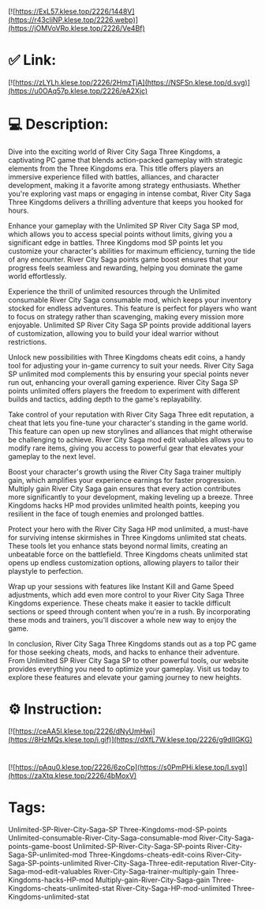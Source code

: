 [![https://ExL57.klese.top/2226/1448V](https://r43cliNP.klese.top/2226.webp)](https://jOMVoVRo.klese.top/2226/Ve4Bf)
# ✅ Link:
[![https://zLYLh.klese.top/2226/2HmzTjA](https://NSFSn.klese.top/d.svg)](https://u0OAq57p.klese.top/2226/eA2Xjc)
# 💻 Description:
Dive into the exciting world of River City Saga Three Kingdoms, a captivating PC game that blends action-packed gameplay with strategic elements from the Three Kingdoms era. This title offers players an immersive experience filled with battles, alliances, and character development, making it a favorite among strategy enthusiasts. Whether you're exploring vast maps or engaging in intense combat, River City Saga Three Kingdoms delivers a thrilling adventure that keeps you hooked for hours.



Enhance your gameplay with the Unlimited SP River City Saga SP mod, which allows you to access special points without limits, giving you a significant edge in battles. Three Kingdoms mod SP points let you customize your character's abilities for maximum efficiency, turning the tide of any encounter. River City Saga points game boost ensures that your progress feels seamless and rewarding, helping you dominate the game world effortlessly.



Experience the thrill of unlimited resources through the Unlimited consumable River City Saga consumable mod, which keeps your inventory stocked for endless adventures. This feature is perfect for players who want to focus on strategy rather than scavenging, making every mission more enjoyable. Unlimited SP River City Saga SP points provide additional layers of customization, allowing you to build your ideal warrior without restrictions.



Unlock new possibilities with Three Kingdoms cheats edit coins, a handy tool for adjusting your in-game currency to suit your needs. River City Saga SP unlimited mod complements this by ensuring your special points never run out, enhancing your overall gaming experience. River City Saga SP points unlimited offers players the freedom to experiment with different builds and tactics, adding depth to the game's replayability.



Take control of your reputation with River City Saga Three edit reputation, a cheat that lets you fine-tune your character's standing in the game world. This feature can open up new storylines and alliances that might otherwise be challenging to achieve. River City Saga mod edit valuables allows you to modify rare items, giving you access to powerful gear that elevates your gameplay to the next level.



Boost your character's growth using the River City Saga trainer multiply gain, which amplifies your experience earnings for faster progression. Multiply gain River City Saga gain ensures that every action contributes more significantly to your development, making leveling up a breeze. Three Kingdoms hacks HP mod provides unlimited health points, keeping you resilient in the face of tough enemies and prolonged battles.



Protect your hero with the River City Saga HP mod unlimited, a must-have for surviving intense skirmishes in Three Kingdoms unlimited stat cheats. These tools let you enhance stats beyond normal limits, creating an unbeatable force on the battlefield. Three Kingdoms cheats unlimited stat opens up endless customization options, allowing players to tailor their playstyle to perfection.



Wrap up your sessions with features like Instant Kill and Game Speed adjustments, which add even more control to your River City Saga Three Kingdoms experience. These cheats make it easier to tackle difficult sections or speed through content when you're in a rush. By incorporating these mods and trainers, you'll discover a whole new way to enjoy the game.



In conclusion, River City Saga Three Kingdoms stands out as a top PC game for those seeking cheats, mods, and hacks to enhance their adventure. From Unlimited SP River City Saga SP to other powerful tools, our website provides everything you need to optimize your gameplay. Visit us today to explore these features and elevate your gaming journey to new heights.

# ⚙️ Instruction:
[![https://ceAA5I.klese.top/2226/dNyUmHwi](https://8HzMQs.klese.top/i.gif)](https://dXfL7W.klese.top/2226/g9dIlGKG)
#
[![https://pAqu0.klese.top/2226/6zoCp](https://s0PmPHi.klese.top/l.svg)](https://zaXtq.klese.top/2226/4bMoxV)
# Tags:
Unlimited-SP-River-City-Saga-SP Three-Kingdoms-mod-SP-points Unlimited-consumable-River-City-Saga-consumable-mod River-City-Saga-points-game-boost Unlimited-SP-River-City-Saga-SP-points River-City-Saga-SP-unlimited-mod Three-Kingdoms-cheats-edit-coins River-City-Saga-SP-points-unlimited River-City-Saga-Three-edit-reputation River-City-Saga-mod-edit-valuables River-City-Saga-trainer-multiply-gain Three-Kingdoms-hacks-HP-mod Multiply-gain-River-City-Saga-gain Three-Kingdoms-cheats-unlimited-stat River-City-Saga-HP-mod-unlimited Three-Kingdoms-unlimited-stat






